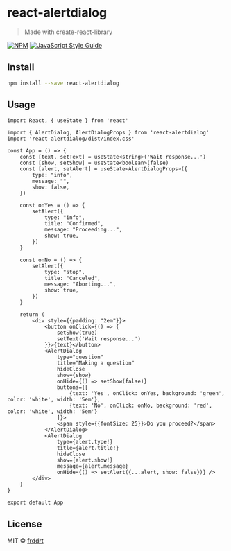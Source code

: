 # react-alertdialog

> Made with create-react-library

[![NPM](https://img.shields.io/npm/v/react-alertdialog.svg)](https://www.npmjs.com/package/react-alertdialog) [![JavaScript Style Guide](https://img.shields.io/badge/code_style-standard-brightgreen.svg)](https://standardjs.com)

## Install

```bash
npm install --save react-alertdialog
```

## Usage

```tsx
import React, { useState } from 'react'

import { AlertDialog, AlertDialogProps } from 'react-alertdialog'
import 'react-alertdialog/dist/index.css'

const App = () => {
	const [text, setText] = useState<string>('Wait response...')
	const [show, setShow] = useState<boolean>(false)
	const [alert, setAlert] = useState<AlertDialogProps>({
		type: "info",
		message: "",
		show: false,
	})

	const onYes = () => {
		setAlert({
			type: "info",
			title: "Confirmed",
			message: "Proceeding...",
			show: true,
		})
	}

	const onNo = () => {
		setAlert({
			type: "stop",
			title: "Canceled",
			message: "Aborting...",
			show: true,
		})
	}

	return (
		<div style={{padding: "2em"}}>
			<button onClick={() => {
				setShow(true)
				setText('Wait response...')
			}}>{text}</button>
			<AlertDialog
				type="question"
				title="Making a question"
				hideClose
				show={show}
				onHide={() => setShow(false)}
				buttons={[
					{text: 'Yes', onClick: onYes, background: 'green', color: 'white', width: '5em'},
					{text: 'No', onClick: onNo, background: 'red', color: 'white', width: '5em'}
				]}>
				<span style={{fontSize: 25}}>Do you proceed?</span>
			</AlertDialog>
			<AlertDialog
				type={alert.type!}
				title={alert.title!}
				hideClose
				show={alert.show!}
				message={alert.message}
				onHide={() => setAlert({...alert, show: false})} />
		</div>
	)
}

export default App
```

## License

MIT © [frddrt](https://github.com/frddrt)

